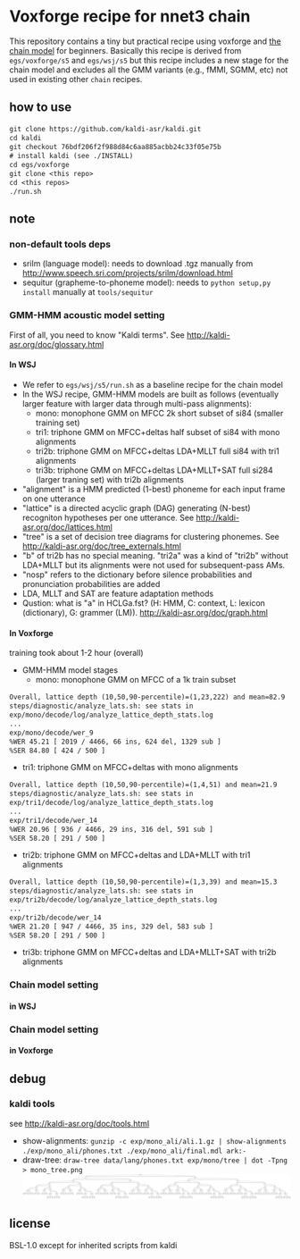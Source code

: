 # Voxforge recipe for nnet3 chain

This repository contains a tiny but practical recipe using voxforge and [the chain model](http://kaldi-asr.org/doc/chain.html) for beginners. Basically this recipe is derived from `egs/voxforge/s5` and `egs/wsj/s5` but this recipe includes a new stage for the chain model and excludes all the GMM variants (e.g., fMMI, SGMM, etc) not used in existing other `chain` recipes.


## how to use

```
git clone https://github.com/kaldi-asr/kaldi.git
cd kaldi
git checkout 76bdf206f2f988d84c6aa885acbb24c33f05e75b
# install kaldi (see ./INSTALL)
cd egs/voxforge
git clone <this repo>
cd <this repos>
./run.sh
```

## note

### non-default tools deps

- srilm (language model): needs to download .tgz manually from http://www.speech.sri.com/projects/srilm/download.html
- sequitur (grapheme-to-phoneme model): needs to `python setup,py install` manually at `tools/sequitur`

### GMM-HMM acoustic model setting 

First of all, you need to know "Kaldi terms". See http://kaldi-asr.org/doc/glossary.html

#### In WSJ

- We refer to `egs/wsj/s5/run.sh` as a baseline recipe for the chain model
- In the WSJ recipe, GMM-HMM models are built as follows (eventually larger feature with larger data through multi-pass alignments):
  - mono: monophone GMM on MFCC 2k short subset of si84 (smaller training set)
  - tri1: triphone GMM on MFCC+deltas half subset of si84 with mono alignments
  - tri2b: triphone GMM on MFCC+deltas LDA+MLLT full si84 with tri1 alignments
  - tri3b: triphone GMM on MFCC+deltas LDA+MLLT+SAT full si284 (larger traning set) with tri2b alignments
- "alignment" is a HMM predicted (1-best) phoneme for each input frame on one utterance
- "lattice" is a directed acyclic graph (DAG) generating (N-best) recogniton hypotheses per one utterance. See http://kaldi-asr.org/doc/lattices.html
- "tree" is a set of decision tree diagrams for clustering phonemes. See http://kaldi-asr.org/doc/tree_externals.html
- "b" of tri2b has no special meaning. "tri2a" was a kind of "tri2b" without LDA+MLLT but its alignments were not used for subsequent-pass AMs.
- "nosp" refers to the dictionary before silence probabilities and pronunciation probabilities are added
- LDA, MLLT and SAT are feature adaptation methods
- Qustion: what is "a" in HCLGa.fst? (H: HMM, C: context, L: lexicon (dictionary), G: grammer (LM)). http://kaldi-asr.org/doc/graph.html

#### In Voxforge

training took about 1-2 hour (overall)

- GMM-HMM model stages
  - mono: monophone GMM on MFCC of a 1k train subset
```
Overall, lattice depth (10,50,90-percentile)=(1,23,222) and mean=82.9
steps/diagnostic/analyze_lats.sh: see stats in exp/mono/decode/log/analyze_lattice_depth_stats.log
...
exp/mono/decode/wer_9
%WER 45.21 [ 2019 / 4466, 66 ins, 624 del, 1329 sub ]
%SER 84.80 [ 424 / 500 ]
```
  - tri1: triphone GMM on MFCC+deltas with mono alignments
```
Overall, lattice depth (10,50,90-percentile)=(1,4,51) and mean=21.9
steps/diagnostic/analyze_lats.sh: see stats in exp/tri1/decode/log/analyze_lattice_depth_stats.log
...
exp/tri1/decode/wer_14
%WER 20.96 [ 936 / 4466, 29 ins, 316 del, 591 sub ]
%SER 58.20 [ 291 / 500 ]
```
  - tri2b: triphone GMM on MFCC+deltas and LDA+MLLT with tri1 alignments
```
Overall, lattice depth (10,50,90-percentile)=(1,3,39) and mean=15.3
steps/diagnostic/analyze_lats.sh: see stats in exp/tri2b/decode/log/analyze_lattice_depth_stats.log
...
exp/tri2b/decode/wer_14
%WER 21.20 [ 947 / 4466, 35 ins, 329 del, 583 sub ]
%SER 58.20 [ 291 / 500 ]
```
  - tri3b: triphone GMM on MFCC+deltas and LDA+MLLT+SAT with tri2b alignments

### Chain model setting

#### in WSJ

### Chain model setting

#### in Voxforge

## debug

### kaldi tools

see http://kaldi-asr.org/doc/tools.html

- show-alignments: `gunzip -c exp/mono_ali/ali.1.gz | show-alignments ./exp/mono_ali/phones.txt ./exp/mono_ali/final.mdl ark:-`
- draw-tree: `draw-tree data/lang/phones.txt exp/mono/tree | dot -Tpng > mono_tree.png`
![mono](mono_tree.png)


## license

BSL-1.0 except for inherited scripts from kaldi
